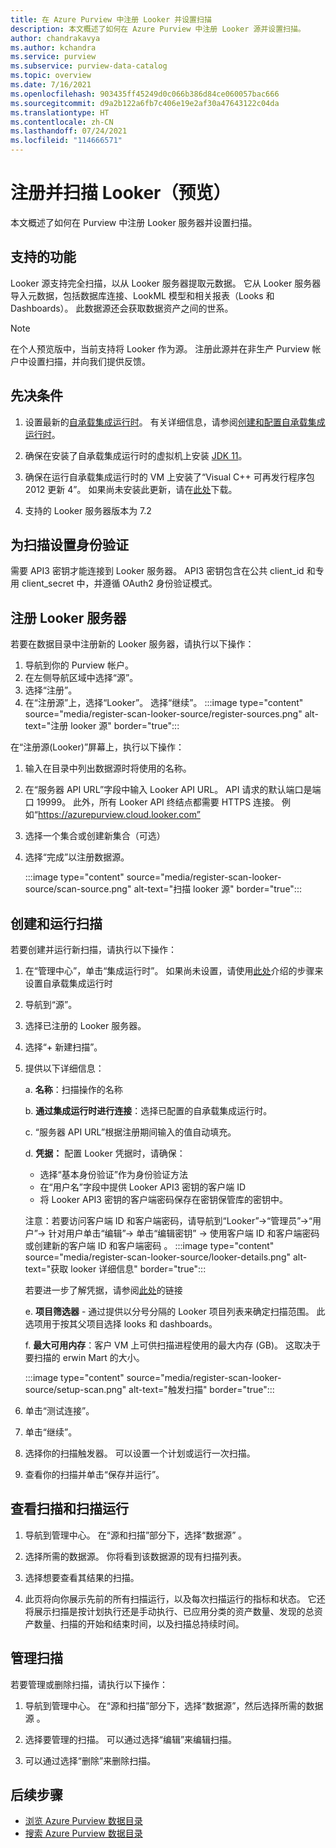 ```yaml
---
title: 在 Azure Purview 中注册 Looker 并设置扫描
description: 本文概述了如何在 Azure Purview 中注册 Looker 源并设置扫描。
author: chandrakavya
ms.author: kchandra
ms.service: purview
ms.subservice: purview-data-catalog
ms.topic: overview
ms.date: 7/16/2021
ms.openlocfilehash: 903435ff45249d0c066b386d84ce060057bac666
ms.sourcegitcommit: d9a2b122a6fb7c406e19e2af30a47643122c04da
ms.translationtype: HT
ms.contentlocale: zh-CN
ms.lasthandoff: 07/24/2021
ms.locfileid: "114666571"
---
```

# <a name="register-and-scan-lookerpreview"></a>注册并扫描 Looker（预览）

本文概述了如何在 Purview 中注册 Looker 服务器并设置扫描。

## <a name="supported-capabilities"></a>支持的功能

Looker 源支持完全扫描，以从 Looker 服务器提取元数据。 它从 Looker 服务器导入元数据，包括数据库连接、LookML 模型和相关报表（Looks 和 Dashboards）。 此数据源还会获取数据资产之间的世系。

> [!Note]
> 在个人预览版中，当前支持将 Looker 作为源。 注册此源并在非生产 Purview 帐户中设置扫描，并向我们提供反馈。

## <a name="prerequisites"></a>先决条件

1.  设置最新的[自承载集成运行时](https://www.microsoft.com/download/details.aspx?id=39717)。
    有关详细信息，请参阅[创建和配置自承载集成运行时](../data-factory/create-self-hosted-integration-runtime.md)。

2.  确保在安装了自承载集成运行时的虚拟机上安装 [JDK 11](https://www.oracle.com/java/technologies/javase-jdk11-downloads.html)。

3.  确保在运行自承载集成运行时的 VM 上安装了“Visual C++ 可再发行程序包 2012 更新 4”。 如果尚未安装此更新，请在[此处](https://www.microsoft.com/download/details.aspx?id=30679)下载。

4.  支持的 Looker 服务器版本为 7.2

## <a name="setting-up-authentication-for-a-scan"></a>为扫描设置身份验证

需要 API3 密钥才能连接到 Looker 服务器。 API3 密钥包含在公共 client_id 和专用 client_secret 中，并遵循 OAuth2 身份验证模式。

## <a name="register-a-looker-server"></a>注册 Looker 服务器

若要在数据目录中注册新的 Looker 服务器，请执行以下操作：

1. 导航到你的 Purview 帐户。
2. 在左侧导航区域中选择“源”。
3. 选择“注册”。
4. 在“注册源”上，选择“Looker”。 选择“继续”。
    :::image type="content" source="media/register-scan-looker-source/register-sources.png" alt-text="注册 looker 源" border="true":::


在“注册源(Looker)”屏幕上，执行以下操作：

1. 输入在目录中列出数据源时将使用的名称。

2. 在“服务器 API URL”字段中输入 Looker API URL。 API 请求的默认端口是端口 19999。 此外，所有 Looker API 终结点都需要 HTTPS 连接。 例如“https://azurepurview.cloud.looker.com”

3. 选择一个集合或创建新集合（可选）

4. 选择“完成”以注册数据源。

    :::image type="content" source="media/register-scan-looker-source/scan-source.png" alt-text="扫描 looker 源" border="true":::

## <a name="creating-and-running-a-scan"></a>创建和运行扫描

若要创建并运行新扫描，请执行以下操作：

1. 在“管理中心”，单击“集成运行时”。 如果尚未设置，请使用[此处](./manage-integration-runtimes.md)介绍的步骤来设置自承载集成运行时

2. 导航到“源”。

3. 选择已注册的 Looker 服务器。

4. 选择“+ 新建扫描”。

5. 提供以下详细信息：

    a.  **名称**：扫描操作的名称

    b.  **通过集成运行时进行连接**：选择已配置的自承载集成运行时。

    c.  “服务器 API URL”根据注册期间输入的值自动填充。

    d.  **凭据：** 配置 Looker 凭据时，请确保：

    - 选择“基本身份验证”作为身份验证方法
    - 在“用户名”字段中提供 Looker API3 密钥的客户端 ID
    - 将 Looker API3 密钥的客户端密码保存在密钥保管库的密钥中。

    注意：若要访问客户端 ID 和客户端密码，请导航到“Looker”-\>“管理员”-\>“用户”-\> 针对用户单击“编辑”-\> 单击“编辑密钥” -\> 使用客户端 ID 和客户端密码或创建新的客户端 ID 和客户端密码  。
    :::image type="content" source="media/register-scan-looker-source/looker-details.png" alt-text="获取 looker 详细信息" border="true":::
    

    若要进一步了解凭据，请参阅[此处](manage-credentials.md)的链接

    e.  **项目筛选器** - 通过提供以分号分隔的 Looker 项目列表来确定扫描范围。 此选项用于按其父项目选择 looks 和 dashboards。

    f.  **最大可用内存**：客户 VM 上可供扫描进程使用的最大内存 (GB)。 这取决于要扫描的 erwin Mart 的大小。

    :::image type="content" source="media/register-scan-looker-source/setup-scan.png" alt-text="触发扫描" border="true":::

6. 单击“测试连接”。

7. 单击“继续”。

8. 选择你的扫描触发器。 可以设置一个计划或运行一次扫描。

9. 查看你的扫描并单击“保存并运行”。

## <a name="viewing-your-scans-and-scan-runs"></a>查看扫描和扫描运行

1. 导航到管理中心。 在“源和扫描”部分下，选择“数据源” 。

2. 选择所需的数据源。 你将看到该数据源的现有扫描列表。

3. 选择想要查看其结果的扫描。

4. 此页将向你展示先前的所有扫描运行，以及每次扫描运行的指标和状态。 它还将展示扫描是按计划执行还是手动执行、已应用分类的资产数量、发现的总资产数量、扫描的开始和结束时间，以及扫描总持续时间。

## <a name="manage-your-scans"></a>管理扫描

若要管理或删除扫描，请执行以下操作：

1. 导航到管理中心。 在“源和扫描”部分下，选择“数据源”，然后选择所需的数据源 。

2. 选择要管理的扫描。 可以通过选择“编辑”来编辑扫描。

3. 可以通过选择“删除”来删除扫描。

## <a name="next-steps"></a>后续步骤

- [浏览 Azure Purview 数据目录](how-to-browse-catalog.md)
- [搜索 Azure Purview 数据目录](how-to-search-catalog.md)
